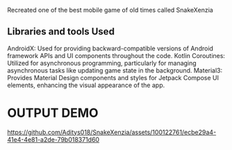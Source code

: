 Recreated one of the best mobile game of old times called SnakeXenzia


## Libraries and tools Used
AndroidX: Used for providing backward-compatible versions of Android framework APIs and UI components throughout the code.
Kotlin Coroutines: Utilized for asynchronous programming, particularly for managing asynchronous tasks like updating game state in the background.
Material3: Provides Material Design components and styles for Jetpack Compose UI elements, enhancing the visual appearance of the app.


# OUTPUT DEMO

https://github.com/Aditys018/SnakeXenzia/assets/100122761/ecbe29a4-41e4-4e81-a2de-79b018371d60

